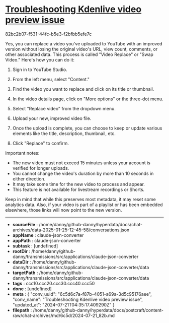 # [Troubleshooting Kdenlive video preview issue](https://claude.ai/chat/6c5d6c7a-f87b-4051-a69a-3d5c95176aee)

82bc2b07-f531-44fc-b5e3-f2bfbb5efe7c

 Yes, you can replace a video you've uploaded to YouTube with an improved version without losing the original video's URL, view count, comments, or other associated data. This process is called "Video Replace" or "Swap Video." Here's how you can do it:

1. Sign in to YouTube Studio.

2. From the left menu, select "Content."

3. Find the video you want to replace and click on its title or thumbnail.

4. In the video details page, click on "More options" or the three-dot menu.

5. Select "Replace video" from the dropdown menu.

6. Upload your new, improved video file.

7. Once the upload is complete, you can choose to keep or update various elements like the title, description, thumbnail, etc.

8. Click "Replace" to confirm.

Important notes:
- The new video must not exceed 15 minutes unless your account is verified for longer uploads.
- You cannot change the video's duration by more than 10 seconds in either direction.
- It may take some time for the new video to process and appear.
- This feature is not available for livestream recordings or Shorts.

Keep in mind that while this preserves most metadata, it may reset some analytics data. Also, if your video is part of a playlist or has been embedded elsewhere, those links will now point to the new version.

---

* **sourceFile** : /home/danny/github-danny/hyperdata/docs/chat-archives/data-2025-01-25-12-45-58/conversations.json
* **appName** : claude-json-converter
* **appPath** : claude-json-converter
* **subtask** : [undefined]
* **rootDir** : /home/danny/github-danny/transmissions/src/applications/claude-json-converter
* **dataDir** : /home/danny/github-danny/transmissions/src/applications/claude-json-converter/data
* **targetPath** : /home/danny/github-danny/transmissions/src/applications/claude-json-converter/data
* **tags** : ccc10.ccc20.ccc30.ccc40.ccc50
* **done** : [undefined]
* **meta** : {
  "conv_uuid": "6c5d6c7a-f87b-4051-a69a-3d5c95176aee",
  "conv_name": "Troubleshooting Kdenlive video preview issue",
  "updated_at": "2024-07-21T04:35:17.409290Z"
}
* **filepath** : /home/danny/github-danny/hyperdata/docs/postcraft/content-raw/chat-archives/md/6c5d/2024-07-21_82b.md
